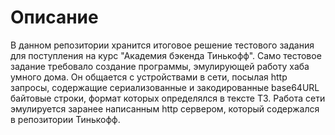 # Описание

В данном репозитории хранится итоговое решение тестового задания для поступления на курс "Академия бэкенда Тинькофф". Само тестовое задание
требовало создание программы, эмулирующей работу хаба умного дома. Он общается с устройствами в сети, посылая http запросы, содержащие
сериализованные и закодированные base64URL байтовые строки, формат которых определялся в тексте ТЗ. Работа сети эмулируется заранее написанным 
http сервером, который содержался в репозитории Тинькофф.
